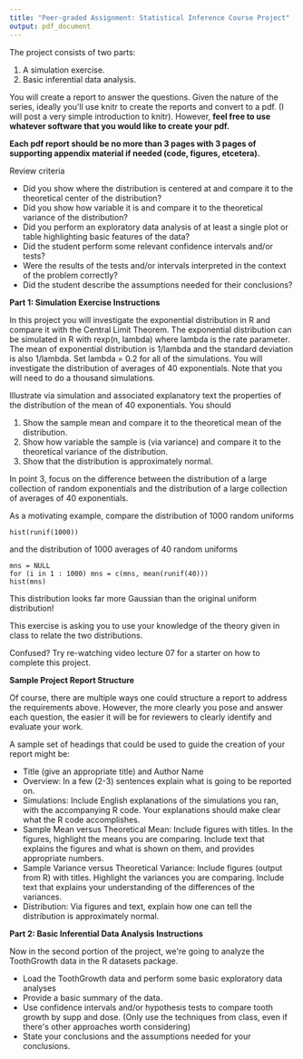 ```yaml
---
title: "Peer-graded Assignment: Statistical Inference Course Project"
output: pdf_document
---
```

The project consists of two parts:

 1. A simulation exercise.
 2. Basic inferential data analysis.
 
You will create a report to answer the questions. Given the nature of the series, ideally you'll use knitr to create the reports and convert to a pdf. (I will post a very simple introduction to knitr). However, **feel free to use whatever software that you would like to create your pdf.**

**Each pdf report should be no more than 3 pages with 3 pages of supporting appendix material if needed (code, figures, etcetera).**

Review criteria

 * Did you show where the distribution is centered at and compare it to the theoretical center of the distribution?
 * Did you show how variable it is and compare it to the theoretical variance of the distribution?
 * Did you perform an exploratory data analysis of at least a single plot or table highlighting basic features of the data?
 * Did the student perform some relevant confidence intervals and/or tests?
 * Were the results of the tests and/or intervals interpreted in the context of the problem correctly?
 * Did the student describe the assumptions needed for their conclusions?


**Part 1: Simulation Exercise Instructions**

In this project you will investigate the exponential distribution in R and compare it with the Central Limit Theorem. The exponential distribution can be simulated in R with rexp(n, lambda) where lambda is the rate parameter. The mean of exponential distribution is 1/lambda and the standard deviation is also 1/lambda. Set lambda = 0.2 for all of the simulations. You will investigate the distribution of averages of 40 exponentials. Note that you will need to do a thousand simulations.

Illustrate via simulation and associated explanatory text the properties of the distribution of the mean of 40 exponentials. You should
 1. Show the sample mean and compare it to the theoretical mean of the distribution.
 2. Show how variable the sample is (via variance) and compare it to the theoretical variance of the distribution.
 3. Show that the distribution is approximately normal.

In point 3, focus on the difference between the distribution of a large collection of random exponentials and the distribution of a large collection of averages of 40 exponentials.

As a motivating example, compare the distribution of 1000 random uniforms

```{}
hist(runif(1000))
```
and the distribution of 1000 averages of 40 random uniforms

```{}
mns = NULL
for (i in 1 : 1000) mns = c(mns, mean(runif(40)))
hist(mns)
```
This distribution looks far more Gaussian than the original uniform distribution!

This exercise is asking you to use your knowledge of the theory given in class to relate the two distributions.

Confused? Try re-watching video lecture 07 for a starter on how to complete this project.

**Sample Project Report Structure**

Of course, there are multiple ways one could structure a report to address the requirements above. However, the more clearly you pose and answer each question, the easier it will be for reviewers to clearly identify and evaluate your work.

A sample set of headings that could be used to guide the creation of your report might be:

 * Title (give an appropriate title) and Author Name
 * Overview: In a few (2-3) sentences explain what is going to be reported on.
 * Simulations: Include English explanations of the simulations you ran, with the accompanying R code. Your explanations should make clear what the R code accomplishes.
 * Sample Mean versus Theoretical Mean: Include figures with titles. In the figures, highlight the means you are comparing. Include text that explains the figures and what is shown on them, and provides appropriate numbers.
 * Sample Variance versus Theoretical Variance: Include figures (output from R) with titles. Highlight the variances you are comparing. Include text that explains your understanding of the differences of the variances.
 * Distribution: Via figures and text, explain how one can tell the distribution is approximately normal.
 
**Part 2: Basic Inferential Data Analysis Instructions**

Now in the second portion of the project, we're going to analyze the ToothGrowth data in the R datasets package.

 * Load the ToothGrowth data and perform some basic exploratory data analyses
 * Provide a basic summary of the data.
 * Use confidence intervals and/or hypothesis tests to compare tooth growth by supp and dose. (Only use the techniques from class, even if there's other approaches worth considering)
 * State your conclusions and the assumptions needed for your conclusions.

